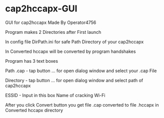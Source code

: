 # cap2hccapx-GUI

GUI for cap2hccapx
Made By Operator4756

Program makes 2 Directories after First launch

In config file DirPath.ini for safe Path Directory of your cap2hccapx

In Converted hccapx will be converted by program handshakes


Program has 3 text boxes

Path .cap - tap button ... for open dialog window and select your .cap File

Directory - tap button ... for open dialog window and select path of cap2hccapx

ESSID - Input in this box Name of cracking Wi-Fi

After you click Convert button you get file .cap converted
to file .hccapx in Converted hccapx directory
